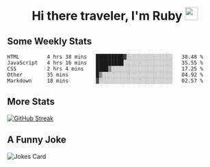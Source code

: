 <h1 align="center">Hi there traveler, I'm Ruby <img src="https://user-images.githubusercontent.com/81705278/122967910-fa9b5a00-d358-11eb-99ec-db00243bed5a.gif" width="30px"> </h1>

<h2>Some Weekly Stats</h2>

<!--START_SECTION:waka-->
```text
HTML         4 hrs 38 mins   █████████▓░░░░░░░░░░░░░░░   38.48 % 
JavaScript   4 hrs 16 mins   █████████░░░░░░░░░░░░░░░░   35.55 % 
CSS          2 hrs 4 mins    ████▒░░░░░░░░░░░░░░░░░░░░   17.25 % 
Other        35 mins         █▒░░░░░░░░░░░░░░░░░░░░░░░   04.92 % 
Markdown     18 mins         ▓░░░░░░░░░░░░░░░░░░░░░░░░   02.57 % 
```
<!--END_SECTION:waka-->

<h2>More Stats</h2>

[![GitHub Streak](https://github-readme-streak-stats.herokuapp.com/?user=radkinz&theme=highcontrast)](https://git.io/streak-stats)

<h2>A Funny Joke</h2>

<!-- jokes -->
<img src="https://readme-jokes.vercel.app/api?theme=material-palenight" alt="Jokes Card"/>
